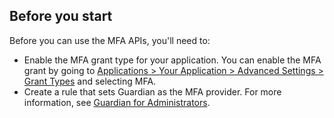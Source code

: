 ## Before you start

Before you can use the MFA APIs, you'll need to:

* Enable the MFA grant type for your application. You can enable the MFA grant by going to [Applications > Your Application > Advanced Settings > Grant Types](${manage_url}/#/applications) and selecting MFA.
* Create a rule that sets Guardian as the MFA provider. For more information, see [Guardian for Administrators](/multifactor-authentication/administrator).